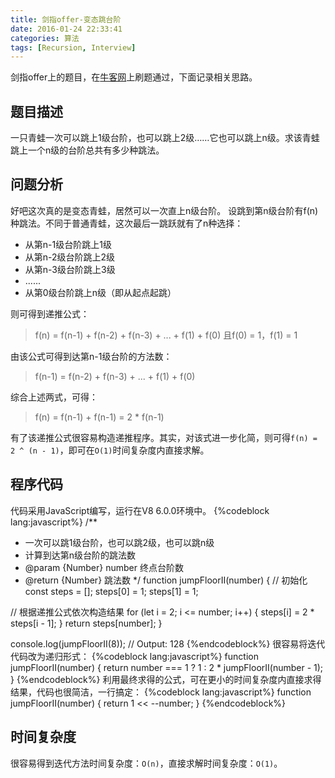```yaml
---
title: 剑指offer-变态跳台阶
date: 2016-01-24 22:33:41
categories: 算法
tags: [Recursion, Interview]
---
```

剑指offer上的题目，在[牛客网](https://www.nowcoder.com/)上刷题通过，下面记录相关思路。

## 题目描述
一只青蛙一次可以跳上1级台阶，也可以跳上2级……它也可以跳上n级。求该青蛙跳上一个n级的台阶总共有多少种跳法。

## 问题分析
好吧这次真的是变态青蛙，居然可以一次直上n级台阶。
设跳到第n级台阶有f(n)种跳法。不同于普通青蛙，这次最后一跳跃就有了n种选择：
- 从第n-1级台阶跳上1级
- 从第n-2级台阶跳上2级
- 从第n-3级台阶跳上3级
- ......
- 从第0级台阶跳上n级（即从起点起跳）

则可得到递推公式：
> f(n) = f(n-1) + f(n-2) + f(n-3) + ... + f(1) + f(0)
> 且f(0) = 1，f(1) = 1

<!--more-->
由该公式可得到达第n-1级台阶的方法数：
> f(n-1) = f(n-2) + f(n-3) + ... + f(1) + f(0)

综合上述两式，可得：
> f(n) = f(n-1) + f(n-1) = 2 * f(n-1)

有了该递推公式很容易构造递推程序。其实，对该式进一步化简，则可得`f(n) = 2 ^ (n - 1)`，即可在`O(1)`时间复杂度内直接求解。

## 程序代码
代码采用JavaScript编写，运行在V8 6.0.0环境中。
{%codeblock lang:javascript%}
/**
 * 一次可以跳1级台阶，也可以跳2级，也可以跳n级
 * 计算到达第n级台阶的跳法数
 * @param  {Number} number 终点台阶数
 * @return {Number}        跳法数
 */
function jumpFloorII(number) {
  // 初始化
  const steps = [];
  steps[0] = 1;
  steps[1] = 1;

  // 根据递推公式依次构造结果
  for (let i = 2; i <= number; i++) {
    steps[i] = 2 * steps[i - 1];
  }
  return steps[number];
}

console.log(jumpFloorII(8));  // Output: 128
{%endcodeblock%}
很容易将迭代代码改为递归形式：
{%codeblock lang:javascript%}
function jumpFloorII(number) {
  return number === 1 ? 1 : 2 * jumpFloorII(number - 1);
}
{%endcodeblock%}
利用最终求得的公式，可在更小的时间复杂度内直接求得结果，代码也很简洁，一行搞定：
{%codeblock lang:javascript%}
function jumpFloorII(number) {
  return 1 << --number;
}
{%endcodeblock%}

## 时间复杂度
很容易得到迭代方法时间复杂度：`O(n)`，直接求解时间复杂度：`O(1)`。